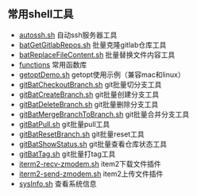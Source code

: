 ## 常用shell工具

- [autossh.sh](autossh.sh) 自动ssh服务器工具
- [batGetGitlabRepos.sh](batGetGitlabRepos.sh) 批量克隆gitlab仓库工具
- [batReplaceFileContent.sh](batReplaceFileContent.sh) 批量替换文件内容工具
- [functions](functions) 常用函数库
- [getoptDemo.sh](getoptDemo.sh) getopt使用示例（兼容mac和linux）
- [gitBatCheckoutBranch.sh](gitBatCheckoutBranch.sh) git批量切分支工具
- [gitBatCreateBranch.sh](gitBatCreateBranch.sh) git批量创建分支工具
- [gitBatDeleteBranch.sh](gitBatDeleteBranch.sh) git批量删除分支工具
- [gitBatMergeBranchToBranch.sh](gitBatMergeBranchToBranch.sh) git批量合并分支工具
- [gitBatPull.sh](gitBatPull.sh) git批量pull工具
- [gitBatResetBranch.sh](gitBatResetBranch.sh) git批量reset工具
- [gitBatShowStatus.sh](gitBatShowStatus.sh) git批量查看仓库状态工具
- [gitBatTag.sh](gitBatTag.sh) git批量打tag工具
- [iterm2-recv-zmodem.sh](iterm2-recv-zmodem.sh) item2下载文件插件
- [iterm2-send-zmodem.sh](iterm2-send-zmodem.sh) item2上传文件插件
- [sysInfo.sh](sysInfo.sh) 查看系统信息